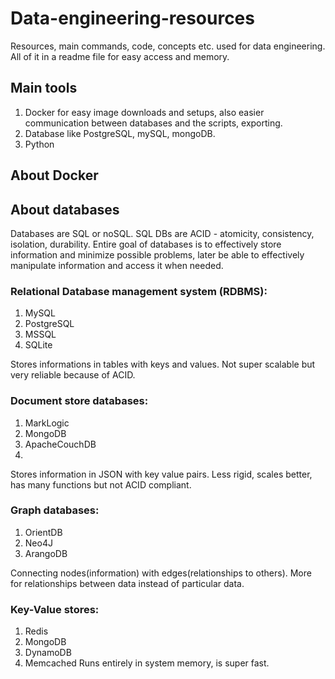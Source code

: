 # Data-engineering-resources
Resources, main commands, code, concepts etc. used for data engineering. All of it in a readme file for easy access and memory.

## Main tools
1. Docker for easy image downloads and setups, also easier communication between databases and the scripts, exporting.
2. Database like PostgreSQL, mySQL, mongoDB.
3. Python

## About Docker 




## About databases
Databases are SQL or noSQL. SQL DBs are ACID - atomicity, consistency, isolation, durability.
Entire goal of databases is to effectively store information and minimize possible problems, later be able to effectively manipulate information and access it when needed.


### Relational Database management system (RDBMS):
1. MySQL
2. PostgreSQL
3. MSSQL
4. SQLite

Stores informations in tables with keys and values.
Not super scalable but very reliable because of ACID.

### Document store databases:
1. MarkLogic
2. MongoDB
3. ApacheCouchDB
4. 
Stores information in JSON with key value pairs.
Less rigid, scales better, has many functions but not ACID compliant.

### Graph databases:
1. OrientDB
2. Neo4J
3. ArangoDB
   
Connecting nodes(information) with edges(relationships to others).
More for relationships between data instead of particular data.

### Key-Value stores:
1. Redis
2. MongoDB
3. DynamoDB
4. Memcached
Runs entirely in system memory, is super fast. 

